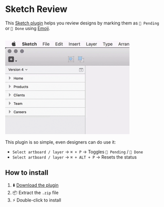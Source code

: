 # Sketch Review

This [Sketch plugin](https://www.sketchapp.com) helps you review designs by marking them as `🔴 Pending` or `🔵 Done` using [Emoji](http://emojipedia.org). 

<br/>

<img src="demo.gif" width="400" height="300" />

<br/>

This plugin is so simple, even designers can do use it:

- `Select artboard / layer` → `⌘ + P` → Toggles `🔴 Pending` / `🔵 Done`
- `Select artboard / layer` → `⌘ + ALT + P` → Resets the status


## How to install

1. ⬇️ [Download the plugin](https://github.com/marcelinollano/sketch-review/releases/download/1.0/review.sketchplugin.zip)
2. 📦 Extract the `.zip` file
3. ⚡️ Double-click to install
